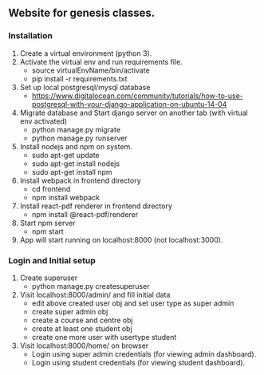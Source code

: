 ## Website for genesis classes.  
  
### Installation
1. Create a virtual environment (python 3).  
2. Activate the virtual env and run requirements file. 
   - source virtualEnvName/bin/activate 
   - pip install -r requirements.txt 
3. Set up local postgresql/mysql database
   - https://www.digitalocean.com/community/tutorials/how-to-use-postgresql-with-your-django-application-on-ubuntu-14-04
4. Migrate database and Start django server on another tab (with virtual env activated)  
   - python manage.py migrate
   - python manage.py runserver
5. Install nodejs and npm on system.  
   - sudo apt-get update  
   - sudo apt-get install nodejs  
   - sudo apt-get install npm 
6. Install webpack in frontend directory
   - cd frontend
   - npm install webpack
7. Install react-pdf renderer in frontend directory
   - npm install @react-pdf/renderer
8. Start npm server
   - npm start
9. App will start running on localhost:8000 (not localhost:3000).

### Login and Initial setup
1. Create superuser
   - python manage.py createsuperuser
2. Visit localhost:8000/admin/ and fill initial data
   - edit above created user obj and set user type as super admin
   - create super admin obj
   - create a course and centre obj
   - create at least one student obj
   - create one more user with usertype student
3. Visit localhost:8000/home/ on browser
   - Login using super admin credentials (for viewing admin dashboard).
   - Login using student credentials (for viewing student dashboard).
